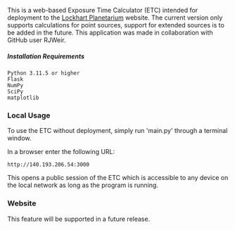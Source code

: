 This is a web-based Exposure Time Calculator (ETC) intended for deployment to the [Lockhart Planetarium](http://www.physics.umanitoba.ca/astro/?page_id=8) website. The current version only supports calculations for point sources, support for extended sources is to be added in the future. This application was made in collaboration with GitHub user RJWeir. 


##### Installation Requirements

	Python 3.11.5 or higher
	Flask
	NumPy
	SciPy
	matplotlib

### Local Usage

To use the ETC without deployment, simply run 'main.py' through a terminal window.

In a browser enter the following URL:

```
http://140.193.206.54:3000
```

This opens a public session of the ETC which is accessible to any device on the local network as long as the program is running.


### Website
This feature will be supported in a future release. 
